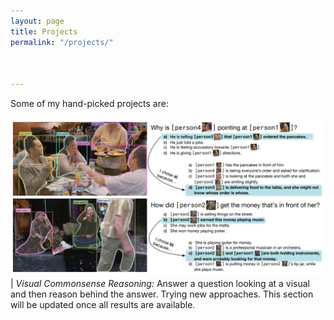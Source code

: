```yaml
---
layout: page
title: Projects
permalink: "/projects/"



---
```

Some of my hand-picked projects are:

!["VQA"](images/vcr.png) | *Visual Commonsense Reasoning:* Answer a question looking at a visual and then reason behind the answer. Trying new approaches. This section will be updated once all results are available.
